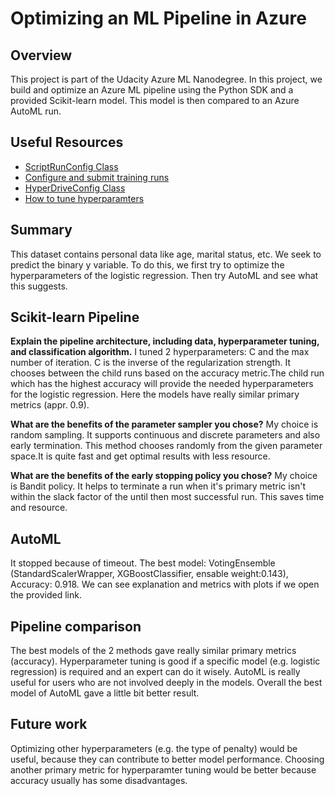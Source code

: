 # Optimizing an ML Pipeline in Azure

## Overview
This project is part of the Udacity Azure ML Nanodegree.
In this project, we build and optimize an Azure ML pipeline using the Python SDK and a provided Scikit-learn model.
This model is then compared to an Azure AutoML run.

## Useful Resources
- [ScriptRunConfig Class](https://docs.microsoft.com/en-us/python/api/azureml-core/azureml.core.scriptrunconfig?view=azure-ml-py)
- [Configure and submit training runs](https://docs.microsoft.com/en-us/azure/machine-learning/how-to-set-up-training-targets)
- [HyperDriveConfig Class](https://docs.microsoft.com/en-us/python/api/azureml-train-core/azureml.train.hyperdrive.hyperdriveconfig?view=azure-ml-py)
- [How to tune hyperparamters](https://docs.microsoft.com/en-us/azure/machine-learning/how-to-tune-hyperparameters)


## Summary
This dataset contains personal data like age, marital status, etc. We seek to predict the binary y variable.
To do this, we first try to optimize the hyperparameters of the logistic regression. Then try AutoML and see what this suggests.


## Scikit-learn Pipeline
**Explain the pipeline architecture, including data, hyperparameter tuning, and classification algorithm.**
I tuned 2 hyperparameters: C and the max number of iteration. C is the inverse of the regularization strength. 
It chooses between the child runs based on the accuracy metric.The child run which has the highest accuracy will provide the needed hyperparameters for the logistic regression. Here the models have really similar primary metrics (appr. 0.9).

**What are the benefits of the parameter sampler you chose?** 
My choice is random sampling. It supports continuous and discrete parameters and also early termination. This method chooses randomly from the given parameter space.It is quite fast and get optimal results with less resource.

**What are the benefits of the early stopping policy you chose?**
My choice is Bandit policy. It helps to terminate a run when it's primary metric isn't within the slack factor of the until then most successful run. This saves time and resource.

## AutoML
It stopped because of timeout. The best model: VotingEnsemble (StandardScalerWrapper, XGBoostClassifier, ensable weight:0.143), Accuracy: 0.918. We can see explanation and metrics with plots if we open the provided link. 

## Pipeline comparison
The best models of the 2 methods gave really similar primary metrics (accuracy). Hyperparameter tuning is good if a specific model (e.g. logistic regression) is required and an expert can do it wisely. AutoML is really useful for users who are not involved deeply in the models. Overall the best model of AutoML gave a little bit better result.

## Future work
Optimizing other hyperparameters (e.g. the type of penalty) would be useful, because they can contribute to better model performance.
Choosing another primary metric for hyperparamter tuning would be better because accuracy usually has some disadvantages.


